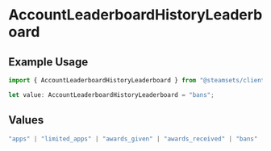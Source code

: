# AccountLeaderboardHistoryLeaderboard

## Example Usage

```typescript
import { AccountLeaderboardHistoryLeaderboard } from "@steamsets/client-ts/models/components";

let value: AccountLeaderboardHistoryLeaderboard = "bans";
```

## Values

```typescript
"apps" | "limited_apps" | "awards_given" | "awards_received" | "bans" | "game_bans" | "vac_bans" | "foil_badges" | "normal_badges" | "badges" | "playtime" | "points_given" | "points_received" | "steam_sets" | "xp"
```